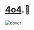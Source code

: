 # [4o4](https://4o4.ink/).:squid:

![cover](https://user-images.githubusercontent.com/3418052/192682951-29fc6ddd-17ac-42c8-88ef-575c644d4d41.jpg)
